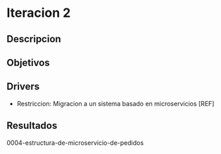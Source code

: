 # Iteracion 2
## Descripcion
## Objetivos
## Drivers
* Restriccion: Migracion a un sistema basado en microservicios [REF]
## Resultados

0004-estructura-de-microservicio-de-pedidos